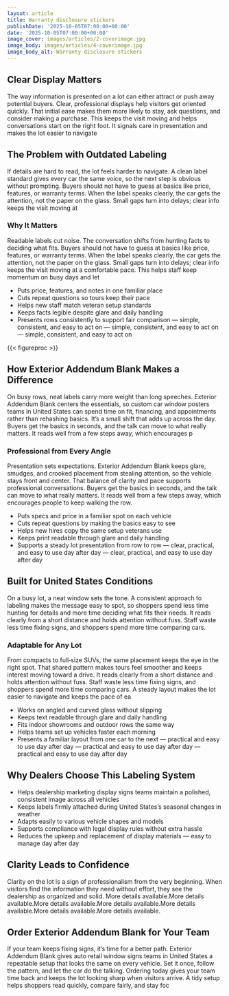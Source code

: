 ```yaml
---
layout: article
title: Warranty disclosure stickers
publishDate: '2025-10-05T07:00:00+00:00'
date: '2025-10-05T07:00:00+00:00'
image_cover: images/articles/2-coverimage.jpg
image_body: images/articles/4-coverimage.jpg
image_body_alt: Warranty disclosure stickers
---
```



## Clear Display Matters
The way information is presented on a lot can either attract or push away potential buyers. Clear, professional displays help visitors get oriented quickly. That initial ease makes them more likely to stay, ask questions, and consider making a purchase. This keeps the visit moving and helps conversations start on the right foot. It signals care in presentation and makes the lot easier to navigate

## The Problem with Outdated Labeling
If details are hard to read, the lot feels harder to navigate. A clean label standard gives every car the same voice, so the next step is obvious without prompting. Buyers should not have to guess at basics like price, features, or warranty terms. When the label speaks clearly, the car gets the attention, not the paper on the glass. Small gaps turn into delays; clear info keeps the visit moving at

### Why It Matters
Readable labels cut noise. The conversation shifts from hunting facts to deciding what fits. Buyers should not have to guess at basics like price, features, or warranty terms. When the label speaks clearly, the car gets the attention, not the paper on the glass. Small gaps turn into delays; clear info keeps the visit moving at a comfortable pace. This helps staff keep momentum on busy days and let

- Puts price, features, and notes in one familiar place
- Cuts repeat questions so tours keep their pace
- Helps new staff match veteran setup standards
- Keeps facts legible despite glare and daily handling
- Presents rows consistently to support fair comparison — simple, consistent, and easy to act on — simple, consistent, and easy to act on — simple, consistent, and easy to act on

{{< figureproc >}}

## How Exterior Addendum Blank Makes a Difference
On busy rows, neat labels carry more weight than long speeches. Exterior Addendum Blank centers the essentials, so custom car window posters teams in United States can spend time on fit, financing, and appointments rather than rehashing basics. It’s a small shift that adds up across the day.  Buyers get the basics in seconds, and the talk can move to what really matters.  It reads well from a few steps away, which encourages p

### Professional from Every Angle
Presentation sets expectations. Exterior Addendum Blank keeps glare, smudges, and crooked placement from stealing attention, so the vehicle stays front and center. That balance of clarity and pace supports professional conversations.  Buyers get the basics in seconds, and the talk can move to what really matters.  It reads well from a few steps away, which encourages people to keep walking the row.

- Puts specs and price in a familiar spot on each vehicle
- Cuts repeat questions by making the basics easy to see
- Helps new hires copy the same setup veterans use
- Keeps print readable through glare and daily handling
- Supports a steady lot presentation from row to row — clear, practical, and easy to use day after day — clear, practical, and easy to use day after day

## Built for United States Conditions
On a busy lot, a neat window sets the tone. A consistent approach to labeling makes the message easy to spot, so shoppers spend less time hunting for details and more time deciding what fits their needs. It reads clearly from a short distance and holds attention without fuss. Staff waste less time fixing signs, and shoppers spend more time comparing cars.

### Adaptable for Any Lot
From compacts to full‑size SUVs, the same placement keeps the eye in the right spot. That shared pattern makes tours feel smoother and keeps interest moving toward a drive. It reads clearly from a short distance and holds attention without fuss. Staff waste less time fixing signs, and shoppers spend more time comparing cars. A steady layout makes the lot easier to navigate and keeps the pace of ea

- Works on angled and curved glass without slipping
- Keeps text readable through glare and daily handling
- Fits indoor showrooms and outdoor rows the same way
- Helps teams set up vehicles faster each morning
- Presents a familiar layout from one car to the next — practical and easy to use day after day — practical and easy to use day after day — practical and easy to use day after day

## Why Dealers Choose This Labeling System
- Helps dealership marketing display signs teams maintain a polished, consistent image across all vehicles
- Keeps labels firmly attached during United States’s seasonal changes in weather
- Adapts easily to various vehicle shapes and models
- Supports compliance with legal display rules without extra hassle
- Reduces the upkeep and replacement of display materials — easy to manage day after day

## Clarity Leads to Confidence
Clarity on the lot is a sign of professionalism from the very beginning. When visitors find the information they need without effort, they see the dealership as organized and solid. More details available.More details available.More details available.More details available.More details available.More details available.More details available.

## Order Exterior Addendum Blank for Your Team
If your team keeps fixing signs, it’s time for a better path. Exterior Addendum Blank gives auto retail window signs teams in United States a repeatable setup that looks the same on every vehicle. Set it once, follow the pattern, and let the car do the talking.  Ordering today gives your team time back and keeps the lot looking sharp when visitors arrive.  A tidy setup helps shoppers read quickly, compare fairly, and stay foc

